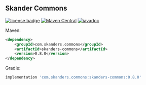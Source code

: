 ## Skander Commons

[![license badge](https://img.shields.io/github/license/alexskanders/Skanders-Commons?logo=apache)](https://github.com/alexskanders/Skanders-Commons/blob/master/LICENSE)
[![Maven Central](https://img.shields.io/maven-central/v/com.skanders.commons/skanders-commonss)](https://search.maven.org/search?q=g:%22com.skanders.commons%22%20AND%20a:%22skanders-commons%22)
[![javadoc](https://javadoc.io/badge2/com.skanders.commons/skanders-commons/javadoc.svg)](https://javadoc.io/doc/com.skanders.service/skanders-commons)

Maven:

~~~xml
<dependency>
    <groupId>com.skanders.commons</groupId>
    <artifactId>skanders-commons</artifactId>
    <version>0.8.0</version>
</dependency>
~~~

Gradle:
~~~javascript
implementation 'com.skanders.commons:skanders-commons:0.8.0'
~~~

## 
